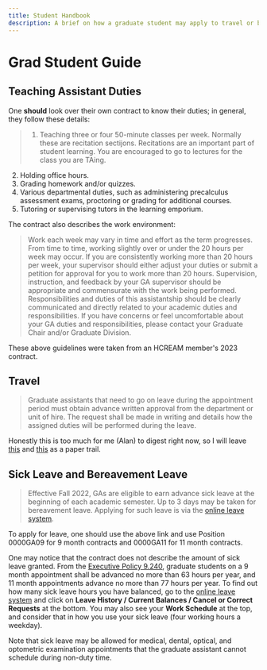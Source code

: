 ```yaml
---
title: Student Handbook
description: A brief on how a graduate student may apply to travel or be medically ill without being fired, or other things!
---
```


# Grad Student Guide
## Teaching Assistant Duties
One **should** look over their own contract to know their duties; in general, they follow these details:

  > 1. Teaching three or four 50-minute classes per week. Normally these are recitation sectijons. Recitations are an important part of student learning. You are encouraged to go to lectures for the class you are TAing.
  2. Holding office hours.
  3. Grading homework and/or quizzes.
  4. Various departmental duties, such as administering precalculus assessment exams, proctoring or grading for additional courses.
  5. Tutoring or supervising tutors in the learning emporium.

The contract also describes the work environment:
  > Work each week may vary in time and effort as the term progresses. From time to time, working slightly over or under the 20 hours per week may occur. If you are consistently working more than 20 hours per week, your supervisor should either adjust your duties or submit a petition for approval for you to work more than 20 hours. Supervision, instruction, and feedback by your GA supervisor should be appropriate and commensurate with the work being performed. Responsibilities and duties of this assistantship should be clearly communicated and directly related to your academic duties and responsibilities. If you have concerns or feel uncomfortable about your GA duties and responsibilities, please contact your Graduate Chair and/or Graduate Division.

These above guidelines were taken from an HCREAM member's 2023 contract.

## Travel

> Graduate assistants that need to go on leave during the appointment period must obtain advance written approval from the department or unit of hire. The request shall be made in writing and details how the assigned duties will be performed during the leave.

Honestly this is too much for me (Alan) to digest right now, so I will leave [this](https://www.hawaii.edu/policy/docs/temp/ap8.851.pdf) and [this](https://www.hawaii.edu/etravel/faq_expenseList.html) as a paper trail.


## Sick Leave and Bereavement Leave

> Effective Fall 2022, GAs are eligible to earn advance sick leave at the beginning of each academic semester. Up to 3 days may be taken for bereavement leave. Applying for such leave is via the [online leave system](https://www.hawaii.edu/leave/requesterTransaction1.mvc).

To apply for leave, one should use the above link and use Position 0000GA09 for 9 month contracts and 0000GA11 for 11 month contracts.

One may notice that the contract does not describe the amount of sick leave granted. From the [Executive Policy 9.240](https://www.hawaii.edu/policy/?action=viewPolicy&policySection=ep&policyChapter=9&policyNumber=240), graduate students on a 9 month appointment shall be advanced no more than 63 hours per year, and 11 month appointments advance no more than 77 hours per year. To find out how many sick leave hours you have balanced, go to the [online leave system](https://www.hawaii.edu/leave/requesterTransaction1.mvc) and click on **Leave History / Current Balances / Cancel or Correct Requests** at the bottom. You may also see your **Work Schedule** at the top, and consider that in how you use your sick leave (four working hours a weekday).

Note that sick leave may be allowed for medical, dental, optical, and optometric examination appointments that the graduate assistant cannot schedule during non-duty time.
